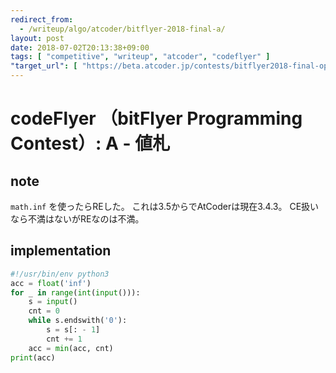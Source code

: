 ```yaml
---
redirect_from:
  - /writeup/algo/atcoder/bitflyer-2018-final-a/
layout: post
date: 2018-07-02T20:13:38+09:00
tags: [ "competitive", "writeup", "atcoder", "codeflyer" ]
"target_url": [ "https://beta.atcoder.jp/contests/bitflyer2018-final-open/tasks/bitflyer2018_final_a" ]
---
```


# codeFlyer （bitFlyer Programming Contest）: A - 値札

## note

`math.inf` を使ったらREした。
これは3.5からでAtCoderは現在3.4.3。
CE扱いなら不満はないがREなのは不満。

## implementation

``` python
#!/usr/bin/env python3
acc = float('inf')
for _ in range(int(input())):
    s = input()
    cnt = 0
    while s.endswith('0'):
        s = s[: - 1]
        cnt += 1
    acc = min(acc, cnt)
print(acc)
```
